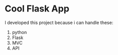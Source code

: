 <h1>Cool Flask App</h1>
<text>I developed this project because i can handle these:</text>
<ol>
  <li>python</li>
  <li>Flask</li>
  <li>MVC</li>
  <li>API</li>
</ol>
